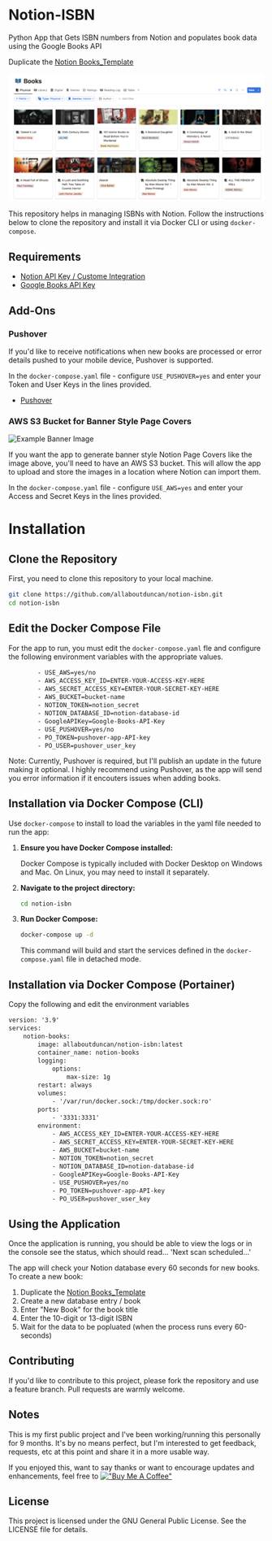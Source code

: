 # Notion-ISBN

 Python App that Gets ISBN numbers from Notion and populates book data using the Google Books API

 Duplicate the [Notion Books_Template](https://allaboutduncan.notion.site/3db8f153c5734fa883ea28030255a9df?v=c946f182c52d41a0bde3e96a237fb2a4&pvs=4)

 ![Library Example Image](/images/library.png)

This repository helps in managing ISBNs with Notion. Follow the instructions below to clone the repository and install it via Docker CLI or using `docker-compose`.

## Requirements

* [Notion API Key / Custome Integration](https://developers.notion.com/docs/create-a-notion-integration)
* [Google Books API Key](https://developers.google.com/books/docs/v1/getting_started)

## Add-Ons

### Pushover
If you'd like to receive notifications when new books are processed or error details pushed to your mobile device, Pushover is supported.

In the `docker-compose.yaml` file - configure `USE_PUSHOVER=yes` and enter your Token and User Keys in the lines provided. 
* [Pushover](https://pushover.net/)

### AWS S3 Bucket for Banner Style Page Covers
 ![Example Banner Image](/images/banner.png)

If you want the app to generate banner style Notion Page Covers like the image above, you'll need to have an AWS S3 bucket. This will allow the app to upload and store the images in a location where Notion can import them.

In the `docker-compose.yaml` file - configure `USE_AWS=yes` and enter your Access and Secret Keys in the lines provided. 

# Installation

## Clone the Repository

First, you need to clone this repository to your local machine.

```bash
git clone https://github.com/allaboutduncan/notion-isbn.git
cd notion-isbn
```

## Edit the Docker Compose File

For the app to run,  you must edit the `docker-compose.yaml` fle and configure the following environment variables with the appropriate values.

            - USE_AWS=yes/no            
            - AWS_ACCESS_KEY_ID=ENTER-YOUR-ACCESS-KEY-HERE
            - AWS_SECRET_ACCESS_KEY=ENTER-YOUR-SECRET-KEY-HERE
            - AWS_BUCKET=bucket-name
            - NOTION_TOKEN=notion_secret
            - NOTION_DATABASE_ID=notion-database-id
            - GoogleAPIKey=Google-Books-API-Key
            - USE_PUSHOVER=yes/no
            - PO_TOKEN=pushover-app-API-key
            - PO_USER=pushover_user_key

Note: Currently, Pushover is required, but I'll publish an update in the future making it optional. I highly recommend using Pushover, as the app will send you error information if it encouters issues when adding books.

## Installation via Docker Compose (CLI)

Use `docker-compose` to install to load the variables in the yaml file needed to run the app:

1. **Ensure you have Docker Compose installed:**

   Docker Compose is typically included with Docker Desktop on Windows and Mac. On Linux, you may need to install it separately.

2. **Navigate to the project directory:**

   ```bash
   cd notion-isbn
   ```

3. **Run Docker Compose:**

   ```bash
   docker-compose up -d
   ```

   This command will build and start the services defined in the `docker-compose.yaml` file in detached mode.

## Installation via Docker Compose (Portainer)

Copy the following and edit the environment variables

    version: '3.9'
    services:
        notion-books:
            image: allaboutduncan/notion-isbn:latest
            container_name: notion-books
            logging:
                options:
                    max-size: 1g
            restart: always
            volumes:
                - '/var/run/docker.sock:/tmp/docker.sock:ro'
            ports:
                - '3331:3331'
            environment:
                - AWS_ACCESS_KEY_ID=ENTER-YOUR-ACCESS-KEY-HERE
                - AWS_SECRET_ACCESS_KEY=ENTER-YOUR-SECRET-KEY-HERE
                - AWS_BUCKET=bucket-name
                - NOTION_TOKEN=notion_secret
                - NOTION_DATABASE_ID=notion-database-id
                - GoogleAPIKey=Google-Books-API-Key
                - USE_PUSHOVER=yes/no
                - PO_TOKEN=pushover-app-API-key
                - PO_USER=pushover_user_key

## Using the Application

Once the application is running, you should be able to view the logs or in the console see the status, which should read...
'Next scan scheduled...'

The app will check your Notion database every 60 seconds for new books. To create a new book:

1. Duplicate the [Notion Books_Template](https://allaboutduncan.notion.site/3db8f153c5734fa883ea28030255a9df?v=c946f182c52d41a0bde3e96a237fb2a4&pvs=4)
2. Create a new database entry / book
3. Enter "New Book" for the book title
4. Enter the 10-digit or 13-digit ISBN
5. Wait for the data to be popluated (when the process runs every 60-seconds)

## Contributing

If you'd like to contribute to this project, please fork the repository and use a feature branch. Pull requests are warmly welcome.

## Notes

This is my first public project and I've been working/running this personally for 9 months. It's by no means perfect, but I'm interested to get feedback, requests, etc at this point and share it in a more usable way.

If you enjoyed this, want to say thanks or want to encourage updates and enhancements, feel free to [!["Buy Me A Coffee"](https://www.buymeacoffee.com/assets/img/custom_images/orange_img.png)](https://www.buymeacoffee.com/allaboutduncan)


## License

This project is licensed under the GNU General Public License. See the LICENSE file for details.

